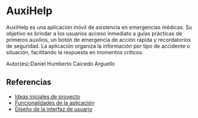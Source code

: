 # AuxiHelp

AuxiHelp es una aplicación móvil de asistencia en emergencias médicas. Su objetivo es brindar a los usuarios acceso inmediato a guías prácticas de primeros auxilios, un botón de emergencia de acción rápida y recordatorios de seguridad. La aplicación organiza la información por tipo de accidente o situación, facilitando la respuesta en momentos críticos.

Autor(es):Daniel Humberto Caicedo Arguello

## Referencias

- [Ideas iniciales de proyecto](docs/ideas.md)
- [Funcionalidades de la aplicación](docs/funcionalidades.md)
- [Diseño de la interfaz de usuario](docs/ui.md)
